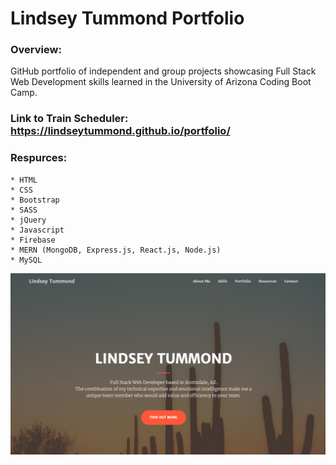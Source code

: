 # Lindsey Tummond Portfolio

### Overview:

GitHub portfolio of independent and group projects showcasing Full Stack Web Development skills learned in the University of Arizona Coding Boot Camp.


### Link to Train Scheduler: https://lindseytummond.github.io/portfolio/

### Respurces: 
  
    * HTML
    * CSS
    * Bootstrap
    * SASS
    * jQuery
    * Javascript
    * Firebase
    * MERN (MongoDB, Express.js, React.js, Node.js)
    * MySQL

<a href="https://lindseytummond.github.io/portfolio/" target="_blank">
   <img src="assets/img/portfolioImage.png">
</a>